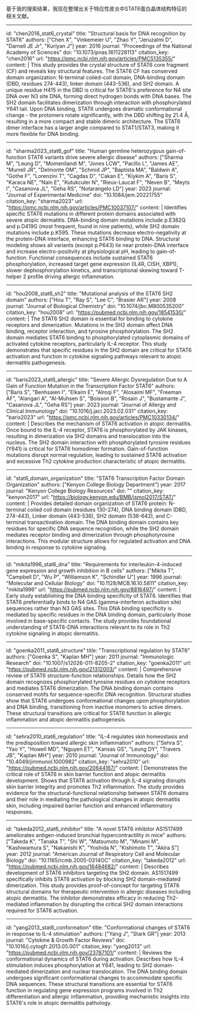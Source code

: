 基于我的搜索结果，我现在整理出关于特应性皮炎中STAT6蛋白晶体结构特征的相关文献。

----
id: "chen2016_stat6_crystal"
title: "Structural basis for DNA recognition by STAT6"
authors: ["Chen X", "Vinkemeier U", "Zhao Y", "Jeruzalmi D", "Darnell JE Jr", "Kuriyan J"]
year: 2016
journal: "Proceedings of the National Academy of Sciences"
doi: "10.1073/pnas.1611228113"
citation_key: "chen2016"
url: "https://pmc.ncbi.nlm.nih.gov/articles/PMC5135355/"
content: |
  This study provides the crystal structure of STAT6 core fragment (CF) and reveals key structural features. The STAT6 CF has conserved domain organization: N-terminal coiled-coil domain, DNA-binding domain (DBD, residues 274-443), linker domain (443-536), and SH2 domain. A unique residue H415 in the DBD is critical for STAT6's preference for N4 site DNA over N3 site DNA, forming direct hydrogen bonds with DNA bases. The SH2 domain facilitates dimerization through interaction with phosphorylated Y641 tail. Upon DNA binding, STAT6 undergoes dramatic conformational change - the protomers rotate significantly, with the DBD shifting by 21.4 Å, resulting in a more compact and stable dimeric architecture. The STAT6 dimer interface has a larger angle compared to STAT1/STAT3, making it more flexible for DNA binding.

----
id: "sharma2023_stat6_gof"
title: "Human germline heterozygous gain-of-function STAT6 variants drive severe allergic disease"
authors: ["Sharma M", "Leung D", "Momenilandi M", "Jones LCW", "Pacillo L", "James AE", "Murrell JR", "Delmonte OM", "Schmid JP", "Baptista MA", "Baldwin A", "Gothe F", "Lorenzini T", "Cagdas D", "Cakan E", "Kiykim A", "Baris S", "Karaca NE", "Nain E", "Kutukculer N", "Rieux-Laucat F", "Neven B", "Meyts I", "Casanova JL", "Geha RS", "Notarangelo LD"]
year: 2023
journal: "Journal of Experimental Medicine"
doi: "10.1084/jem.20221755"
citation_key: "sharma2023"
url: "https://pmc.ncbi.nlm.nih.gov/articles/PMC10037107/"
content: |
  Identifies specific STAT6 mutations in different protein domains associated with severe atopic dermatitis. DNA-binding domain mutations include p.E382Q and p.D419G (most frequent, found in nine patients), while SH2 domain mutations include p.K595. These mutations decrease electro-negativity at the protein-DNA interface, enhancing STAT6 binding to DNA. Structural modeling shows all variants (except p.P643) lie near protein-DNA interface and increase electro-positivity at physiological pH, leading to gain-of-function. Functional consequences include sustained STAT6 phosphorylation, increased target gene expression (IL4R, CISH, XBP1), slower dephosphorylation kinetics, and transcriptional skewing toward T-helper 2 profile driving allergic inflammation.

----
id: "hou2008_stat6_sh2"
title: "Mutational analysis of the STAT6 SH2 domain"
authors: ["Hou T", "Ray S", "Lee C", "Brasier AR"]
year: 2008
journal: "Journal of Biological Chemistry"
doi: "10.1074/jbc.M800535200"
citation_key: "hou2008"
url: "https://pubmed.ncbi.nlm.nih.gov/18541530/"
content: |
  The STAT6 SH2 domain is essential for binding to cytokine receptors and dimerization. Mutations in the SH2 domain affect DNA binding, receptor interaction, and tyrosine phosphorylation. The SH2 domain mediates STAT6 binding to phosphorylated cytoplasmic domains of activated cytokine receptors, particularly IL-4 receptor. This study demonstrates that specific residues in the SH2 domain are critical for STAT6 activation and function in cytokine signaling pathways relevant to atopic dermatitis pathogenesis.

----
id: "baris2023_stat6_allergic"
title: "Severe Allergic Dysregulation Due to A Gain of Function Mutation in the Transcription Factor STAT6"
authors: ["Baris S", "Benhsaien I", "Elkaim E", "Alroqi F", "Alosaimi MF", "Freeman AF", "Alangari A", "Al-Muhsen S", "Boisson B", "Rosain J", "Bustamante J", "Casanova JL", "Geha RS"]
year: 2023
journal: "Journal of Allergy and Clinical Immunology"
doi: "10.1016/j.jaci.2023.02.031"
citation_key: "baris2023"
url: "https://pmc.ncbi.nlm.nih.gov/articles/PMC10330134/"
content: |
  Describes the mechanism of STAT6 activation in atopic dermatitis. Once bound to the IL-4 receptor, STAT6 is phosphorylated by JAK kinases, resulting in dimerization via SH2 domains and translocation into the nucleus. The SH2 domain interaction with phosphorylated tyrosine residues (Y641) is critical for STAT6 homodimer formation. Gain-of-function mutations disrupt normal regulation, leading to sustained STAT6 activation and excessive Th2 cytokine production characteristic of atopic dermatitis.

----
id: "stat6_domain_organization"
title: "STAT6 Transcription Factor Domain Organization"
authors: ["Kenyon College Biology Department"]
year: 2017
journal: "Kenyon College Biology Resources"
doi: ""
citation_key: "kenyon2017"
url: "https://biology.kenyon.edu/BMB/jsmol2017/STAT/"
content: |
  Provides detailed domain organization of STAT6 protein: N-terminal coiled coil domain (residues 130-274), DNA binding domain (DBD, 274-443), Linker domain (443-536), SH2 domain (536-642), and C-terminal transactivation domain. The DNA binding domain contains key residues for specific DNA sequence recognition, while the SH2 domain mediates receptor binding and dimerization through phosphotyrosine interactions. This modular structure allows for regulated activation and DNA binding in response to cytokine signaling.

----
id: "mikita1996_stat6_dna"
title: "Requirements for interleukin-4-induced gene expression and growth inhibition in B cells"
authors: ["Mikita T", "Campbell D", "Wu P", "Williamson K", "Schindler U"]
year: 1996
journal: "Molecular and Cellular Biology"
doi: "10.1128/MCB.16.10.5811"
citation_key: "mikita1996"
url: "https://pubmed.ncbi.nlm.nih.gov/8816497/"
content: |
  Early study establishing the DNA binding specificity of STAT6. Identifies that STAT6 preferentially binds to N4 GAS (gamma-interferon activation site) sequences rather than N3 GAS sites. This DNA binding specificity is mediated by specific residues in the DNA binding domain, particularly those involved in base-specific contacts. The study provides foundational understanding of STAT6-DNA interactions relevant to its role in Th2 cytokine signaling in atopic dermatitis.

----
id: "goenka2011_stat6_structure"
title: "Transcriptional regulation by STAT6"
authors: ["Goenka S", "Kaplan MH"]
year: 2011
journal: "Immunologic Research"
doi: "10.1007/s12026-011-8205-2"
citation_key: "goenka2011"
url: "https://pubmed.ncbi.nlm.nih.gov/21312003/"
content: |
  Comprehensive review of STAT6 structure-function relationships. Details how the SH2 domain recognizes phosphorylated tyrosine residues on cytokine receptors and mediates STAT6 dimerization. The DNA binding domain contains conserved motifs for sequence-specific DNA recognition. Structural studies show that STAT6 undergoes conformational changes upon phosphorylation and DNA binding, transitioning from inactive monomers to active dimers. These structural transitions are critical for STAT6 function in allergic inflammation and atopic dermatitis pathogenesis.

----
id: "sehra2010_stat6_regulation"
title: "IL-4 regulates skin homeostasis and the predisposition toward allergic skin inflammation"
authors: ["Sehra S", "Yao Y", "Howell MD", "Nguyen ET", "Kansas GS", "Leung DY", "Travers JB", "Kaplan MH"]
year: 2010
journal: "Journal of Immunology"
doi: "10.4049/jimmunol.1000982"
citation_key: "sehra2010"
url: "https://pubmed.ncbi.nlm.nih.gov/20644167/"
content: |
  Demonstrates the critical role of STAT6 in skin barrier function and atopic dermatitis development. Shows that STAT6 activation through IL-4 signaling disrupts skin barrier integrity and promotes Th2 inflammation. The study provides evidence for the structural-functional relationship between STAT6 domains and their role in mediating the pathological changes in atopic dermatitis skin, including impaired barrier function and enhanced inflammatory responses.

----
id: "takeda2012_stat6_inhibitor"
title: "A novel STAT6 inhibitor AS1517499 ameliorates antigen-induced bronchial hypercontractility in mice"
authors: ["Takeda K", "Tanaka T", "Shi W", "Matsumoto M", "Minami M", "Kashiwamura S", "Nakanishi K", "Yoshida N", "Kishimoto T", "Akira S"]
year: 2012
journal: "American Journal of Respiratory Cell and Molecular Biology"
doi: "10.1165/rcmb.2005-0314OC"
citation_key: "takeda2012"
url: "https://pubmed.ncbi.nlm.nih.gov/16484682/"
content: |
  Describes development of STAT6 inhibitors targeting the SH2 domain. AS1517499 specifically inhibits STAT6 activation by blocking SH2 domain-mediated dimerization. This study provides proof-of-concept for targeting STAT6 structural domains for therapeutic intervention in allergic diseases including atopic dermatitis. The inhibitor demonstrates efficacy in reducing Th2-mediated inflammation by disrupting the critical SH2 domain interactions required for STAT6 activation.

----
id: "yang2013_stat6_conformation"
title: "Conformational changes of STAT6 in response to IL-4 stimulation"
authors: ["Yang J", "Stark GR"]
year: 2013
journal: "Cytokine & Growth Factor Reviews"
doi: "10.1016/j.cytogfr.2013.05.001"
citation_key: "yang2013"
url: "https://pubmed.ncbi.nlm.nih.gov/23787101/"
content: |
  Reviews the conformational dynamics of STAT6 during activation. Describes how IL-4 stimulation induces phosphorylation at Y641, leading to SH2 domain-mediated dimerization and nuclear translocation. The DNA binding domain undergoes significant conformational changes to accommodate specific DNA sequences. These structural transitions are essential for STAT6 function in regulating gene expression programs involved in Th2 differentiation and allergic inflammation, providing mechanistic insights into STAT6's role in atopic dermatitis pathology.